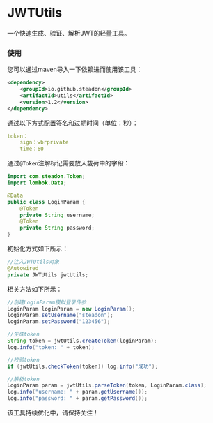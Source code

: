 # JWTUtils
一个快速生成、验证、解析JWT的轻量工具。

### 使用
您可以通过maven导入一下依赖进而使用该工具：

```xml
<dependency>
    <groupId>io.github.steadon</groupId>
    <artifactId>utils</artifactId>
    <version>1.2</version> 
</dependency>
```

通过以下方式配置签名和过期时间（单位：秒）：
```yml
token：
    sign：wbrprivate
    time：60
```

通过`@Token`注解标记需要放入载荷中的字段：
```java
import com.steadon.Token;
import lombok.Data;

@Data
public class LoginParam {
    @Token
    private String username;
    @Token
    private String password;
}
```

初始化方式如下所示：
```java
//注入JWTUtils对象
@Autowired
private JWTUtils jwtUtils;
```

相关方法如下所示：
```java
//创建LoginParam模拟登录传参
LoginParam loginParam = new LoginParam();
loginParam.setUsername("steadon");
loginParam.setPassword("123456");

//生成token
String token = jwtUtils.createToken(loginParam);
log.info("token: " + token);

//校验token
if (jwtUtils.checkToken(token)) log.info("成功");

//解析token
LoginParam param = jwtUtils.parseToken(token, LoginParam.class);
log.info("username: " + param.getUsername());
log.info("password: " + param.getPassword());
```
该工具持续优化中，请保持关注！
